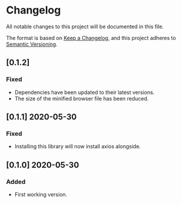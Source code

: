 # Changelog

All notable changes to this project will be documented in this file.

The format is based on [Keep a Changelog](https://keepachangelog.com/en/1.0.0/),
and this project adheres to [Semantic Versioning](https://semver.org/spec/v2.0.0.html).

## [0.1.2]

### Fixed

- Dependencies have been updated to their latest versions.
- The size of the minified browser file has been reduced.

## [0.1.1] 2020-05-30

### Fixed

- Installing this library will now install axios alongside.

## [0.1.0] 2020-05-30

### Added

- First working version.
